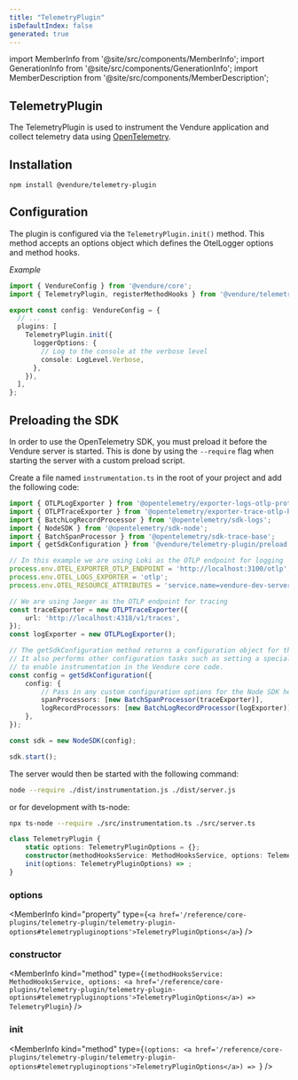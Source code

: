 ```yaml
---
title: "TelemetryPlugin"
isDefaultIndex: false
generated: true
---
```

<!-- This file was generated from the Vendure source. Do not modify. Instead, re-run the "docs:build" script -->
import MemberInfo from '@site/src/components/MemberInfo';
import GenerationInfo from '@site/src/components/GenerationInfo';
import MemberDescription from '@site/src/components/MemberDescription';


## TelemetryPlugin

<GenerationInfo sourceFile="packages/telemetry-plugin/src/telemetry.plugin.ts" sourceLine="102" packageName="@vendure/telemetry-plugin" since="3.3.0" />

The TelemetryPlugin is used to instrument the Vendure application and collect telemetry data using
[OpenTelemetry](https://opentelemetry.io/).

## Installation

```
npm install @vendure/telemetry-plugin
```

## Configuration

The plugin is configured via the `TelemetryPlugin.init()` method. This method accepts an options object
which defines the OtelLogger options and method hooks.

*Example*

```ts
import { VendureConfig } from '@vendure/core';
import { TelemetryPlugin, registerMethodHooks } from '@vendure/telemetry-plugin';

export const config: VendureConfig = {
  // ...
  plugins: [
    TelemetryPlugin.init({
      loggerOptions: {
        // Log to the console at the verbose level
        console: LogLevel.Verbose,
      },
    }),
  ],
};
```

## Preloading the SDK

In order to use the OpenTelemetry SDK, you must preload it before the Vendure server is started.
This is done by using the `--require` flag when starting the server with a custom preload script.

Create a file named `instrumentation.ts` in the root of your project and add the following code:

```ts
import { OTLPLogExporter } from '@opentelemetry/exporter-logs-otlp-proto';
import { OTLPTraceExporter } from '@opentelemetry/exporter-trace-otlp-http';
import { BatchLogRecordProcessor } from '@opentelemetry/sdk-logs';
import { NodeSDK } from '@opentelemetry/sdk-node';
import { BatchSpanProcessor } from '@opentelemetry/sdk-trace-base';
import { getSdkConfiguration } from '@vendure/telemetry-plugin/preload';

// In this example we are using Loki as the OTLP endpoint for logging
process.env.OTEL_EXPORTER_OTLP_ENDPOINT = 'http://localhost:3100/otlp';
process.env.OTEL_LOGS_EXPORTER = 'otlp';
process.env.OTEL_RESOURCE_ATTRIBUTES = 'service.name=vendure-dev-server';

// We are using Jaeger as the OTLP endpoint for tracing
const traceExporter = new OTLPTraceExporter({
    url: 'http://localhost:4318/v1/traces',
});
const logExporter = new OTLPLogExporter();

// The getSdkConfiguration method returns a configuration object for the OpenTelemetry Node SDK.
// It also performs other configuration tasks such as setting a special environment variable
// to enable instrumentation in the Vendure core code.
const config = getSdkConfiguration({
    config: {
        // Pass in any custom configuration options for the Node SDK here
        spanProcessors: [new BatchSpanProcessor(traceExporter)],
        logRecordProcessors: [new BatchLogRecordProcessor(logExporter)],
    },
});

const sdk = new NodeSDK(config);

sdk.start();
```

The server would then be started with the following command:

```bash
node --require ./dist/instrumentation.js ./dist/server.js
```

or for development with ts-node:

```bash
npx ts-node --require ./src/instrumentation.ts ./src/server.ts
```

```ts title="Signature"
class TelemetryPlugin {
    static options: TelemetryPluginOptions = {};
    constructor(methodHooksService: MethodHooksService, options: TelemetryPluginOptions)
    init(options: TelemetryPluginOptions) => ;
}
```

<div className="members-wrapper">

### options

<MemberInfo kind="property" type={`<a href='/reference/core-plugins/telemetry-plugin/telemetry-plugin-options#telemetrypluginoptions'>TelemetryPluginOptions</a>`}   />


### constructor

<MemberInfo kind="method" type={`(methodHooksService: MethodHooksService, options: <a href='/reference/core-plugins/telemetry-plugin/telemetry-plugin-options#telemetrypluginoptions'>TelemetryPluginOptions</a>) => TelemetryPlugin`}   />


### init

<MemberInfo kind="method" type={`(options: <a href='/reference/core-plugins/telemetry-plugin/telemetry-plugin-options#telemetrypluginoptions'>TelemetryPluginOptions</a>) => `}   />




</div>
